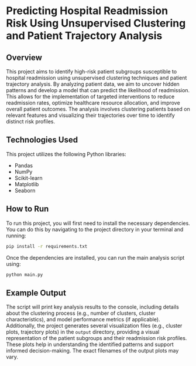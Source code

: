 # Predicting Hospital Readmission Risk Using Unsupervised Clustering and Patient Trajectory Analysis

## Overview

This project aims to identify high-risk patient subgroups susceptible to hospital readmission using unsupervised clustering techniques and patient trajectory analysis.  By analyzing patient data, we aim to uncover hidden patterns and develop a model that can predict the likelihood of readmission. This allows for the implementation of targeted interventions to reduce readmission rates, optimize healthcare resource allocation, and improve overall patient outcomes. The analysis involves clustering patients based on relevant features and visualizing their trajectories over time to identify distinct risk profiles.

## Technologies Used

This project utilizes the following Python libraries:

* Pandas
* NumPy
* Scikit-learn
* Matplotlib
* Seaborn


## How to Run

To run this project, you will first need to install the necessary dependencies.  You can do this by navigating to the project directory in your terminal and running:

```bash
pip install -r requirements.txt
```

Once the dependencies are installed, you can run the main analysis script using:

```bash
python main.py
```

## Example Output

The script will print key analysis results to the console, including details about the clustering process (e.g., number of clusters, cluster characteristics), and model performance metrics (if applicable).  Additionally, the project generates several visualization files (e.g., cluster plots, trajectory plots) in the `output` directory, providing a visual representation of the patient subgroups and their readmission risk profiles.  These plots help in understanding the identified patterns and support informed decision-making.  The exact filenames of the output plots may vary.